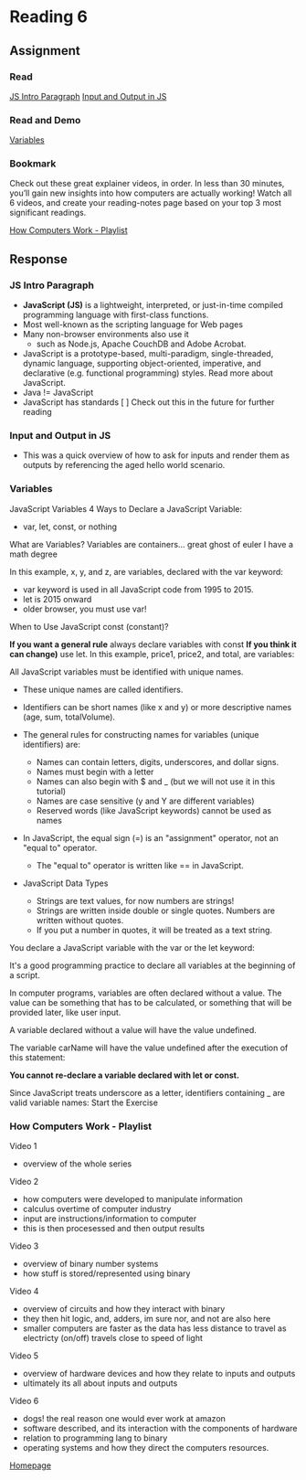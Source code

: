 # Reading 6

## Assignment

### Read

[JS Intro Paragraph](https://developer.mozilla.org/en-US/docs/Web/JavaScript)
[Input and Output in JS](https://code-maven.com/input-output-in-plain-javascript)

### Read and Demo

[Variables](https://www.w3schools.com/js/js_variables.asp)

### Bookmark

Check out these great explainer videos, in order. In less than 30 minutes, you’ll gain new insights into how computers are actually working! Watch all 6 videos, and create your reading-notes page based on your top 3 most significant readings.

[How Computers Work - Playlist](https://www.youtube.com/playlist?list=PLzdnOPI1iJNcsRwJhvksEo1tJqjIqWbN-)

## Response

### JS Intro Paragraph

- __JavaScript (JS)__ is a lightweight, interpreted, or just-in-time compiled programming language with first-class functions.
- Most well-known as the scripting language for Web pages
- Many non-browser environments also use it
  - such as Node.js, Apache CouchDB and Adobe Acrobat.
- JavaScript is a prototype-based, multi-paradigm, single-threaded, dynamic language, supporting object-oriented, imperative, and declarative (e.g. functional programming) styles. Read more about JavaScript.
- Java != JavaScript
- JavaScript has standards
[ ] Check out this in the future for further reading

### Input and Output in JS

- This was a quick overview of how to ask for inputs and render them as outputs by referencing the aged hello world scenario.

### Variables

JavaScript Variables
4 Ways to Declare a JavaScript Variable:

- var, let, const, or nothing

What are Variables?
Variables are containers... great ghost of euler I have a math degree

In this example, x, y, and z, are variables, declared with the var keyword:

- var keyword is used in all JavaScript code from 1995 to 2015.
- let is 2015 onward
- older browser, you must use var!

When to Use JavaScript const (constant)?

__If you want a general rule__ always declare variables with const
__If you think it can change)__ use let.
In this example, price1, price2, and total, are variables:

All JavaScript variables must be identified with unique names.

- These unique names are called identifiers.
- Identifiers can be short names (like x and y) or more descriptive names (age, sum, totalVolume).
- The general rules for constructing names for variables (unique identifiers) are:
  - Names can contain letters, digits, underscores, and dollar signs.
  - Names must begin with a letter
  - Names can also begin with $ and _ (but we will not use it in this tutorial)
  - Names are case sensitive (y and Y are different variables)
  - Reserved words (like JavaScript keywords) cannot be used as names

- In JavaScript, the equal sign (=) is an "assignment" operator, not an "equal to" operator.
  - The "equal to" operator is written like == in JavaScript.

- JavaScript Data Types
  - Strings are text values, for now numbers are strings!
  - Strings are written inside double or single quotes. Numbers are written without quotes.
  - If you put a number in quotes, it will be treated as a text string.

You declare a JavaScript variable with the var or the let keyword:

It's a good programming practice to declare all variables at the beginning of a script.

In computer programs, variables are often declared without a value. The value can be something that has to be calculated, or something that will be provided later, like user input.

A variable declared without a value will have the value undefined.

The variable carName will have the value undefined after the execution of this statement:

__You cannot re-declare a variable declared with let or const.__

Since JavaScript treats underscore as a letter, identifiers containing _ are valid variable names:
Start the Exercise

### How Computers Work - Playlist

Video 1

- overview of the whole series

Video 2

- how computers were developed to manipulate information
- calculus overtime of computer industry
- input are instructions/information to computer
- this is then procesessed and then output results

Video 3

- overview of binary number systems
- how stuff is stored/represented using binary

Video 4

- overview of circuits and how they interact with binary
- they then hit logic, and, adders, im sure nor, and not are also here
- smaller computers are faster as the data has less distance to travel as electricty (on/off) travels close to speed of light

Video 5

- overview of hardware devices and how they relate to inputs and outputs
- ultimately its all about inputs and outputs

Video 6

- dogs! the real reason one would ever work at amazon
- software described, and its interaction with the components of hardware
- relation to programming lang to binary
- operating systems and how they direct the computers resources.

[Homepage](https://briansward.github.io/reading-notes/)
